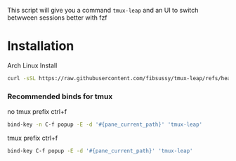 This script will give you a command `tmux-leap` and an UI to switch betwween sessions better with fzf

# Installation

Arch Linux Install
```sh
curl -sSL https://raw.githubusercontent.com/fibsussy/tmux-leap/refs/heads/main/arch_install.sh | sh
```


### Recommended binds for tmux

no tmux prefix ctrl+f
```sh
bind-key -n C-f popup -E -d '#{pane_current_path}' 'tmux-leap'
```
tmux prefix ctrl+f
```sh
bind-key C-f popup -E -d '#{pane_current_path}' 'tmux-leap'
```
